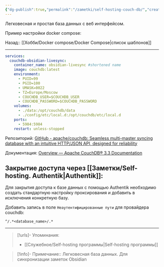 ```yaml
---
{"dg-publish":true,"permalink":"/zametki/self-hosting-couch-db/","created":"2024-09-16 00:40","updated":"2024-09-24T23:12:41+03:00"}
---
```


Легковесная и простая база данных с веб интерфейсом.

Пример настройки docker compose:


<div class="transclusion internal-embed is-loaded"><div class="markdown-embed">




Назад:: [[Хобби/Docker compose/Docker Compose\|список шаблонов]]

---
```yaml
services:
  couchdb-obsidian-livesync:
    container_name: obsidian-livesync #shortened name
    image: couchdb:latest
    environment:
      - PUID=99
      - PGID=100
      - UMASK=0022
      - TZ=Europe/Moscow
      - COUCHDB_USER=$COUCHDB_USER
      - COUCHDB_PASSWORD=$COUCHDB_PASSWORD
    volumes:
      - ./data:/opt/couchdb/data
      - ./config/etc/local.d:/opt/couchdb/etc/local.d
    ports:
      - 5984:5984
    restart: unless-stopped
```



</div></div>


Репозиторий: [GitHub - apache/couchdb: Seamless multi-master syncing database with an intuitive HTTP/JSON API, designed for reliability](https://github.com/apache/couchdb)

Документация: [Overview — Apache CouchDB® 3.3 Documentation](https://docs.couchdb.org/en/stable/)

## Закрытие доступа через [[Заметки/Self-hosting. Authentik\|Authentik]]:

Для закрытия доступа к базе данных с помощью Authentik необходимо создать стандартную настройку проксирования и добавить в исключения конкретную базу.

Добавить запись в поле `Неаутентифицированные пути` для провайдера couchdb:
```
^/.*<database_name>/.*
```

---
> [!urls]- Упоминания:
> - [[Служебное/Self-hosting программы\|Self-hosting программы]]

> [!info]-
> Примечание:: Легковесная база данных. Для синхронизации заметок Obsidian
